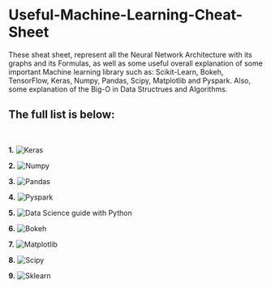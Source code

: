 # Useful-Machine-Learning-Cheat-Sheet
These sheat sheet, represent all the Neural Network Architecture with its graphs and its Formulas, as well as some useful overall explanation of some important Machine learning library such as: Scikit-Learn, Bokeh, TensorFlow, Keras, Numpy, Pandas, Scipy, Matplotlib and Pyspark. Also, some explanation of the Big-O in Data Structrues and Algorithms. 
## The full list is below:
<br>

**1.** ![Keras]("https://github.com/samiarja/Useful-Machine-Learning-Cheat-Sheet/blob/master/Keras_Cheat_Sheet_Python.pdf")
<br>

**2.** ![Numpy]("https://github.com/samiarja/Useful-Machine-Learning-Cheat-Sheet/blob/master/Numpy__Python_Cheat_Sheet.pdf")
<br>

**3.** ![Pandas]("https://github.com/samiarja/Useful-Machine-Learning-Cheat-Sheet/blob/master/PandasPythonForDataScience.pdf")
<br>

**4.** ![Pyspark]("https://github.com/samiarja/Useful-Machine-Learning-Cheat-Sheet/blob/master/PySpark_Cheat_Sheet_Python.pdf")
<br>

**5.** ![Data Science guide with Python]("https://github.com/samiarja/Useful-Machine-Learning-Cheat-Sheet/blob/master/PythonForDataScience.pdf")
<br>

**6.** ![Bokeh]("https://github.com/samiarja/Useful-Machine-Learning-Cheat-Sheet/blob/master/Python_Bokeh_Cheat_Sheet.pdf")
<br>

**7.** ![Matplotlib]("https://github.com/samiarja/Useful-Machine-Learning-Cheat-Sheet/blob/master/Python_Matplotlib_Cheat_Sheet.pdf")
<br>

**8.** ![Scipy]("https://github.com/samiarja/Useful-Machine-Learning-Cheat-Sheet/blob/master/Python_SciPy_Cheat_Sheet_Linear_Algebra.pdf")
<br>

**9.** ![Sklearn]("https://github.com/samiarja/Useful-Machine-Learning-Cheat-Sheet/blob/master/scikit-learn-algorithms.PNG")
<br>



